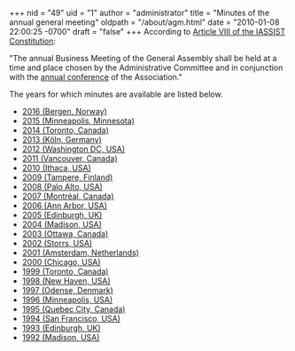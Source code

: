 +++
nid = "49"
uid = "1"
author = "administrator"
title = "Minutes of the annual general meeting"
oldpath = "/about/agm.html"
date = "2010-01-08 22:00:25 -0700"
draft = "false"
+++
According to [Article VIII of the IASSIST
Constitution](https://iassistdata.org/about/iassist-constitution#article8):

"The annual Business Meeting of the General Assembly shall be held at a
time and place chosen by the Administrative Committee and in conjunction
with the [annual
conference](http://www.iassistdata.org/conferences/archive) of the
Association."

The years for which minutes are available are listed below.

-   [2016 (Bergen, Norway)](https://iassistdata.org/about/minutes-2016)
-   [2015 (Minneapolis,
    Minnesota)](https://iassistdata.org/about/minutes-2015)
-   [2014 (Toronto, Canada)](https://iassistdata.org/about/minutes-2014)
-   [2013 (Köln, Germany)](https://iassistdata.org/about/minutes-2013)
-   [2012 (Washington DC,
    USA)](https://iassistdata.org/about/minutes-2012)
-   [2011 (Vancouver,
    Canada)](https://iassistdata.org/about/minutes-2011)
-   [2010 (Ithaca, USA)](https://iassistdata.org/about/minutes-2010)
-   [2009 (Tampere,
    Finland)](https://iassistdata.org/about/minutes-2009)
-   [2008 (Palo Alto, USA)](https://iassistdata.org/about/minutes-2008)
-   [2007 (Montréal,
    Canada)](https://iassistdata.org/about/agm/2007agm.html)
-   [2006 (Ann Arbor,
    USA)](https://iassistdata.org/about/agm/2006agm.html)
-   [2005 (Edinburgh,
    UK)](https://iassistdata.org/about/agm/2005agm.html)
-   [2004 (Madison,
    USA)](https://iassistdata.org/about/agm/2004agm.html)
-   [2003 (Ottawa,
    Canada)](https://iassistdata.org/about/agm/2003agm.html)
-   [2002 (Storrs, USA)](https://iassistdata.org/about/agm/2002agm.html)
-   [2001 (Amsterdam,
    Netherlands)](https://iassistdata.org/about/agm/2001agm.html)
-   [2000 (Chicago,
    USA)](https://iassistdata.org/about/agm/2000agm.html)
-   [1999 (Toronto,
    Canada)](https://iassistdata.org/about/agm/1999agm.html)
-   [1998 (New Haven,
    USA)](https://iassistdata.org/about/agm/1998agm.html)
-   [1997 (Odense,
    Denmark)](https://iassistdata.org/about/agm/1997agm.html)
-   [1996 (Minneapolis,
    USA)](https://iassistdata.org/about/agm/1996agm.html)
-   [1995 (Quebec City,
    Canada)](https://iassistdata.org/about/agm/1995agm.html)
-   [1994 (San Francisco,
    USA)](https://iassistdata.org/about/agm/1994agm.html)
-   [1993 (Edinburgh,
    UK)](https://iassistdata.org/about/agm/1993agm.html)
-   [1992 (Madison,
    USA)](https://iassistdata.org/about/agm/1992agm.html)
